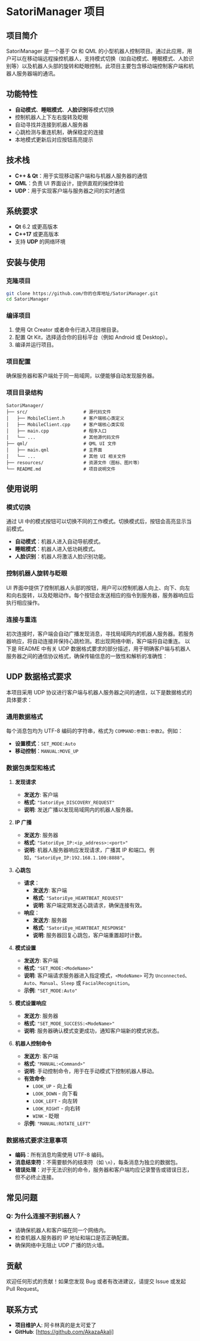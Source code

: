 # SatoriManager 项目

## 项目简介
SatoriManager 是一个基于 Qt 和 QML 的小型机器人控制项目。通过此应用，用户可以在移动端远程操控机器人，支持模式切换（如自动模式、睡眠模式、人脸识别等）以及机器人头部的旋转和眨眼控制。此项目主要包含移动端控制客户端和机器人服务器端的通讯。

## 功能特性
- **自动模式**、**睡眠模式**、**人脸识别**等模式切换
- 控制机器人上下左右旋转及眨眼
- 自动寻找并连接到机器人服务器
- 心跳检测与重连机制，确保稳定的连接
- 本地模式更新后对应按钮高亮提示

## 技术栈
- **C++ & Qt**：用于实现移动客户端和与机器人服务器的通信
- **QML**：负责 UI 界面设计，提供直观的操控体验
- **UDP**：用于实现客户端与服务器之间的实时通信

## 系统要求
- **Qt** 6.2 或更高版本
- **C++17** 或更高版本
- 支持 **UDP** 的网络环境

## 安装与使用

### 克隆项目
```bash
git clone https://github.com/你的仓库地址/SatoriManager.git
cd SatoriManager
```

### 编译项目
1. 使用 Qt Creator 或者命令行进入项目根目录。
2. 配置 Qt Kit，选择适合你的目标平台（例如 Android 或 Desktop）。
3. 编译并运行项目。

### 项目配置
确保服务器和客户端处于同一局域网，以便能够自动发现服务器。

### 项目目录结构
```
SatoriManager/
├── src/                     # 源代码文件
│   ├── MobileClient.h       # 客户端核心类定义
│   ├── MobileClient.cpp     # 客户端核心类实现
│   ├── main.cpp             # 程序入口
│   └── ...                  # 其他源代码文件
├── qml/                     # QML UI 文件
│   ├── main.qml             # 主界面
│   └── ...                  # 其他 UI 相关文件
├── resources/               # 资源文件（图标、图片等）
└── README.md                # 项目说明文件
```


## 使用说明

### 模式切换
通过 UI 中的模式按钮可以切换不同的工作模式。切换模式后，按钮会高亮显示当前模式。
- **自动模式**：机器人进入自动导航模式。
- **睡眠模式**：机器人进入低功耗模式。
- **人脸识别**：机器人将激活人脸识别功能。

### 控制机器人旋转与眨眼
UI 界面中提供了控制机器人头部的按钮，用户可以控制机器人向上、向下、向左和向右旋转，以及眨眼动作。每个按钮会发送相应的指令到服务器，服务器响应后执行相应操作。

### 连接与重连
初次连接时，客户端会自动广播发现消息，寻找局域网内的机器人服务器。若服务器响应，将自动连接并保持心跳检测。若出现网络中断，客户端将自动重连。
以下是 README 中有关 UDP 数据格式要求的部分描述，用于明确客户端与机器人服务器之间的通信协议格式，确保传输信息的一致性和解析的准确性：



## UDP 数据格式要求

本项目采用 UDP 协议进行客户端与机器人服务器之间的通信，以下是数据格式的具体要求：

### 通用数据格式

每个消息包均为 UTF-8 编码的字符串，格式为 `COMMAND:参数1:参数2`。例如：
- **设置模式**：`SET_MODE:Auto`
- **移动控制**：`MANUAL:MOVE_UP`

### 数据包类型和格式

1. **发现请求**
   - **发送方**: 客户端
   - **格式**: `"SatoriEye_DISCOVERY_REQUEST"`
   - **说明**: 发送广播以发现局域网内的机器人服务器。

2. **IP 广播**
   - **发送方**: 服务器
   - **格式**: `"SatoriEye_IP:<ip_address>:<port>"`
   - **说明**: 机器人服务器响应发现请求，广播其 IP 和端口。例如，`"SatoriEye_IP:192.168.1.100:8888"`。

3. **心跳包**
   - **请求**：
     - **发送方**: 客户端
     - **格式**: `"SatoriEye_HEARTBEAT_REQUEST"`
     - **说明**: 客户端定期发送心跳请求，确保连接有效。
   - **响应**：
     - **发送方**: 服务器
     - **格式**: `"SatoriEye_HEARTBEAT_RESPONSE"`
     - **说明**: 服务器回复心跳包，客户端重置超时计数。

4. **模式设置**
   - **发送方**: 客户端
   - **格式**: `"SET_MODE:<ModeName>"`
   - **说明**: 客户端请求服务器进入指定模式，`<ModeName>` 可为 `Unconnected`、`Auto`、`Manual`、`Sleep` 或 `FacialRecognition`。
   - **示例**: `"SET_MODE:Auto"`

5. **模式设置响应**
   - **发送方**: 服务器
   - **格式**: `"SET_MODE_SUCCESS:<ModeName>"`
   - **说明**: 服务器确认模式变更成功，通知客户端新的模式状态。

6. **机器人控制命令**
   - **发送方**: 客户端
   - **格式**: `"MANUAL:<Command>"`
   - **说明**: 手动控制命令，用于在手动模式下控制机器人移动。
   - **有效命令**:
     - `LOOK_UP` - 向上看
     - `LOOK_DOWN` - 向下看
     - `LOOK_LEFT` - 向左转
     - `LOOK_RIGHT` - 向右转
     - `WINK` - 眨眼
   - **示例**: `"MANUAL:ROTATE_LEFT"`

### 数据格式要求注意事项

- **编码**：所有消息均需使用 UTF-8 编码。
- **消息结束符**：不需要额外的结束符（如 `\n`），每条消息为独立的数据包。
- **错误处理**：对于无法识别的命令，服务器和客户端均应记录警告或错误日志，但不必终止连接。



## 常见问题

### Q: 为什么连接不到机器人？
- 请确保机器人和客户端在同一个网络内。
- 检查机器人服务器的 IP 地址和端口是否正确配置。
- 确保网络中无阻止 UDP 广播的防火墙。

## 贡献

欢迎任何形式的贡献！如果您发现 Bug 或者有改进建议，请提交 Issue 或发起 Pull Request。

## 联系方式
- **项目维护人**: 阿卡林真的是太可爱了
- **GitHub**: [https://github.com/AkazaAkali]
